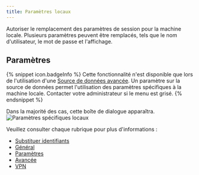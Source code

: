 ```yaml
---
title: Paramètres locaux
---
```

Autoriser le remplacement des paramètres de session pour la machine locale. Plusieurs paramètres peuvent être remplacés, tels que le nom d'utilisateur, le mot de passe et l'affichage. 

## Paramètres 

{% snippet icon.badgeInfo %}
Cette fonctionnalité n'est disponible que lors de l'utilisation d'une [Source de données avancée](/fr/rdm/mac/data-sources/data-sources-types/advanced-data-sources/). Un paramètre sur la source de données permet l'utilisation des paramètres spécifiques à la machine locale. Contacter votre administrateur si le menu est grisé. 
{% endsnippet %}
 
Dans la majorité des cas, cette boîte de dialogue apparaîtra.  
![Paramètres spécifiques locaux](https://webdevolutions.azureedge.net/docs/fr/rdm/mac/clip4067.png) 

Veuillez consulter chaque rubrique pour plus d'informations :  

* [Substituer identifiants](/fr/rdm/mac/commands/edit/setting-overrides/user-specific-settings/override-credentials/) 
* [Général](/fr/rdm/mac/commands/edit/setting-overrides/user-specific-settings/general/) 
* [Paramètres](/fr/rdm/mac/commands/edit/setting-overrides/user-specific-settings/settings/) 
* [Avancée](/fr/rdm/mac/commands/edit/setting-overrides/user-specific-settings/more/) 
* [VPN](/fr/rdm/mac/commands/edit/setting-overrides/user-specific-settings/vpn/) 

